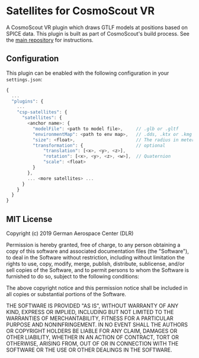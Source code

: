 # Satellites for CosmoScout VR

A CosmoScout VR plugin which draws GTLF models at positions based on SPICE data. This plugin is built as part of CosmoScout's build process. See the [main repository](https://github.com/cosmoscout/cosmoscout-vr) for instructions.

## Configuration

This plugin can be enabled with the following configuration in your `settings.json`:

```javascript
{
  ...
  "plugins": {
    ...
    "csp-satellites": {
      "satellites": {
        <anchor name>: {
          "modelFile": <path to model file>,     // .glb or .gltf
          "environmentMap": <path to env map>,   // .dds, .ktx or .kmg
          "size": <float>,                       // The radius in meters.
          "transformation": {                    // optional
              "translation": [<x>, <y>, <z>],
              "rotation": [<x>, <y>, <z>, <w>],  // Quaternion
              "scale": <float>
          }
        },
        ... <more satellites> ...
      }
    }
  }
}
```

## MIT License

Copyright (c) 2019 German Aerospace Center (DLR)

Permission is hereby granted, free of charge, to any person obtaining a copy
of this software and associated documentation files (the "Software"), to deal
in the Software without restriction, including without limitation the rights
to use, copy, modify, merge, publish, distribute, sublicense, and/or sell
copies of the Software, and to permit persons to whom the Software is
furnished to do so, subject to the following conditions:

The above copyright notice and this permission notice shall be included in all
copies or substantial portions of the Software.

THE SOFTWARE IS PROVIDED "AS IS", WITHOUT WARRANTY OF ANY KIND, EXPRESS OR
IMPLIED, INCLUDING BUT NOT LIMITED TO THE WARRANTIES OF MERCHANTABILITY,
FITNESS FOR A PARTICULAR PURPOSE AND NONINFRINGEMENT. IN NO EVENT SHALL THE
AUTHORS OR COPYRIGHT HOLDERS BE LIABLE FOR ANY CLAIM, DAMAGES OR OTHER
LIABILITY, WHETHER IN AN ACTION OF CONTRACT, TORT OR OTHERWISE, ARISING FROM,
OUT OF OR IN CONNECTION WITH THE SOFTWARE OR THE USE OR OTHER DEALINGS IN THE
SOFTWARE.
